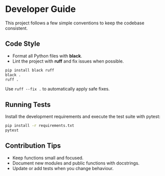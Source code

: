 # Developer Guide

This project follows a few simple conventions to keep the codebase consistent.

## Code Style

- Format all Python files with **black**.
- Lint the project with **ruff** and fix issues when possible.

```bash
pip install black ruff
black .
ruff .
```

Use `ruff --fix .` to automatically apply safe fixes.

## Running Tests

Install the development requirements and execute the test suite with pytest:

```bash
pip install -r requirements.txt
pytest
```

## Contribution Tips

- Keep functions small and focused.
- Document new modules and public functions with docstrings.
- Update or add tests when you change behaviour.
